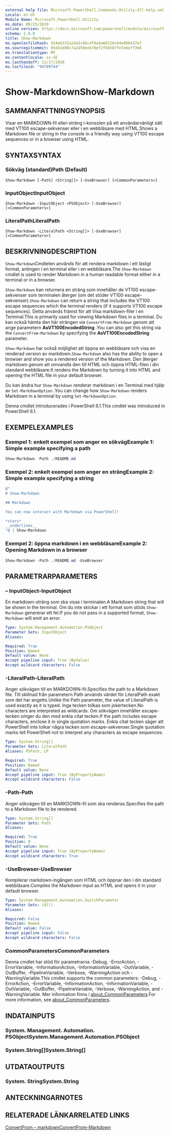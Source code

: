 ```yaml
---
external help file: Microsoft.PowerShell.Commands.Utility.dll-Help.xml
Locale: en-US
Module Name: Microsoft.PowerShell.Utility
ms.date: 08/23/2019
online version: https://docs.microsoft.com/powershell/module/microsoft.powershell.utility/show-markdown?view=powershell-7.2&WT.mc_id=ps-gethelp
schema: 2.0.0
title: Show-Markdown
ms.openlocfilehash: d14e6332a2da5c86c4f8ada0d110c64e080437e7
ms.sourcegitcommit: 95d41698c7a2450eeb70ef2fb6507fe7e6eff3b6
ms.translationtype: MT
ms.contentlocale: sv-SE
ms.lasthandoff: 11/17/2020
ms.locfileid: "94709744"
---
```

# <span data-ttu-id="aca30-102">Show-Markdown</span><span class="sxs-lookup"><span data-stu-id="aca30-102">Show-Markdown</span></span>

## <span data-ttu-id="aca30-103">SAMMANFATTNING</span><span class="sxs-lookup"><span data-stu-id="aca30-103">SYNOPSIS</span></span>
<span data-ttu-id="aca30-104">Visar en MARKDOWN-fil eller-sträng i-konsolen på ett användarvänligt sätt med VT100 escape-sekvenser eller i en webbläsare med HTML.</span><span class="sxs-lookup"><span data-stu-id="aca30-104">Shows a Markdown file or string in the console in a friendly way using VT100 escape sequences or in a browser using HTML.</span></span>

## <span data-ttu-id="aca30-105">SYNTAX</span><span class="sxs-lookup"><span data-stu-id="aca30-105">SYNTAX</span></span>

### <span data-ttu-id="aca30-106">Sökväg (standard)</span><span class="sxs-lookup"><span data-stu-id="aca30-106">Path (Default)</span></span>

```
Show-Markdown [-Path] <String[]> [-UseBrowser] [<CommonParameters>]
```

### <span data-ttu-id="aca30-107">InputObject</span><span class="sxs-lookup"><span data-stu-id="aca30-107">InputObject</span></span>

```
Show-Markdown -InputObject <PSObject> [-UseBrowser] [<CommonParameters>]
```

### <span data-ttu-id="aca30-108">LiteralPath</span><span class="sxs-lookup"><span data-stu-id="aca30-108">LiteralPath</span></span>

```
Show-Markdown -LiteralPath <String[]> [-UseBrowser] [<CommonParameters>]
```

## <span data-ttu-id="aca30-109">BESKRIVNING</span><span class="sxs-lookup"><span data-stu-id="aca30-109">DESCRIPTION</span></span>

<span data-ttu-id="aca30-110">`Show-Markdown`Cmdleten används för att rendera markdown i ett läsligt format, antingen i en terminal eller i en webbläsare.</span><span class="sxs-lookup"><span data-stu-id="aca30-110">The `Show-Markdown` cmdlet is used to render Markdown in a human readable format either in a terminal or in a browser.</span></span>

<span data-ttu-id="aca30-111">`Show-Markdown` kan returnera en sträng som innehåller de VT100 escape-sekvenser som terminalen återger (om det stöder VT100 escape-sekvenser).</span><span class="sxs-lookup"><span data-stu-id="aca30-111">`Show-Markdown` can return a string that includes the VT100 escape sequences which the terminal renders (if it supports VT100 escape sequences).</span></span> <span data-ttu-id="aca30-112">Detta används främst för att Visa markdown-filer i en Terminal.</span><span class="sxs-lookup"><span data-stu-id="aca30-112">This is primarily used for viewing Markdown files in a terminal.</span></span> <span data-ttu-id="aca30-113">Du kan också hämta den här strängen via `ConvertFrom-Markdown` genom att ange parametern **AsVT100EncodedString** .</span><span class="sxs-lookup"><span data-stu-id="aca30-113">You can also get this string via the `ConvertFrom-Markdown` by specifying the **AsVT100EncodedString** parameter.</span></span>

<span data-ttu-id="aca30-114">`Show-Markdown` har också möjlighet att öppna en webbläsare och visa en renderad version av markdown.</span><span class="sxs-lookup"><span data-stu-id="aca30-114">`Show-Markdown` also has the ability to open a browser and show you a rendered version of the Markdown.</span></span> <span data-ttu-id="aca30-115">Den återger markdown genom att omvandla den till HTML och öppna HTML-filen i din standard webbläsare.</span><span class="sxs-lookup"><span data-stu-id="aca30-115">It renders the Markdown by turning it into HTML and opening the HTML file in your default browser.</span></span>

<span data-ttu-id="aca30-116">Du kan ändra hur `Show-Markdown` renderar markdown i en Terminal med hjälp av `Set-MarkdownOption` .</span><span class="sxs-lookup"><span data-stu-id="aca30-116">You can change how `Show-Markdown` renders Markdown in a terminal by using `Set-MarkdownOption`.</span></span>

<span data-ttu-id="aca30-117">Denna cmdlet introducerades i PowerShell 6,1.</span><span class="sxs-lookup"><span data-stu-id="aca30-117">This cmdlet was introduced in PowerShell 6.1.</span></span>

## <span data-ttu-id="aca30-118">EXEMPEL</span><span class="sxs-lookup"><span data-stu-id="aca30-118">EXAMPLES</span></span>

### <span data-ttu-id="aca30-119">Exempel 1: enkelt exempel som anger en sökväg</span><span class="sxs-lookup"><span data-stu-id="aca30-119">Example 1: Simple example specifying a path</span></span>

```powershell
Show-Markdown -Path ./README.md
```

### <span data-ttu-id="aca30-120">Exempel 2: enkelt exempel som anger en sträng</span><span class="sxs-lookup"><span data-stu-id="aca30-120">Example 2: Simple example specifying a string</span></span>

```powershell
@"
# Show-Markdown

## Markdown

You can now interact with Markdown via PowerShell!

*stars*
__underlines__
"@ | Show-Markdown
```

### <span data-ttu-id="aca30-121">Exempel 2: öppna markdown i en webbläsare</span><span class="sxs-lookup"><span data-stu-id="aca30-121">Example 2: Opening Markdown in a browser</span></span>

```powershell
Show-Markdown -Path ./README.md -UseBrowser
```

## <span data-ttu-id="aca30-122">PARAMETRAR</span><span class="sxs-lookup"><span data-stu-id="aca30-122">PARAMETERS</span></span>

### <span data-ttu-id="aca30-123">– InputObject</span><span class="sxs-lookup"><span data-stu-id="aca30-123">-InputObject</span></span>

<span data-ttu-id="aca30-124">En markdown-sträng som ska visas i terminalen.</span><span class="sxs-lookup"><span data-stu-id="aca30-124">A Markdown string that will be shown in the terminal.</span></span> <span data-ttu-id="aca30-125">Om du inte skickar i ett format som stöds `Show-Markdown` genererar ett fel.</span><span class="sxs-lookup"><span data-stu-id="aca30-125">If you do not pass in a supported format, `Show-Markdown` will emit an error.</span></span>

```yaml
Type: System.Management.Automation.PSObject
Parameter Sets: InputObject
Aliases:

Required: True
Position: Named
Default value: None
Accept pipeline input: True (ByValue)
Accept wildcard characters: False
```

### <span data-ttu-id="aca30-126">-LiteralPath</span><span class="sxs-lookup"><span data-stu-id="aca30-126">-LiteralPath</span></span>

<span data-ttu-id="aca30-127">Anger sökvägen till en MARKDOWN-fil.</span><span class="sxs-lookup"><span data-stu-id="aca30-127">Specifies the path to a Markdown file.</span></span> <span data-ttu-id="aca30-128">Till skillnad från parametern Path används värdet för LiteralPath exakt som det har angetts.</span><span class="sxs-lookup"><span data-stu-id="aca30-128">Unlike the Path parameter, the value of LiteralPath is used exactly as it is typed.</span></span> <span data-ttu-id="aca30-129">Inga tecken tolkas som jokertecken.</span><span class="sxs-lookup"><span data-stu-id="aca30-129">No characters are interpreted as wildcards.</span></span> <span data-ttu-id="aca30-130">Om sökvägen innehåller escape-tecken omger du den med enkla citat tecken.</span><span class="sxs-lookup"><span data-stu-id="aca30-130">If the path includes escape characters, enclose it in single quotation marks.</span></span> <span data-ttu-id="aca30-131">Enkla citat tecken säger att PowerShell inte tolkar några tecken som escape-sekvenser.</span><span class="sxs-lookup"><span data-stu-id="aca30-131">Single quotation marks tell PowerShell not to interpret any characters as escape sequences.</span></span>

```yaml
Type: System.String[]
Parameter Sets: LiteralPath
Aliases: PSPath, LP

Required: True
Position: Named
Default value: None
Accept pipeline input: True (ByPropertyName)
Accept wildcard characters: False
```

### <span data-ttu-id="aca30-132">-Path</span><span class="sxs-lookup"><span data-stu-id="aca30-132">-Path</span></span>

<span data-ttu-id="aca30-133">Anger sökvägen till en MARKDOWN-fil som ska renderas.</span><span class="sxs-lookup"><span data-stu-id="aca30-133">Specifies the path to a Markdown file to be rendered.</span></span>

```yaml
Type: System.String[]
Parameter Sets: Path
Aliases:

Required: True
Position: 0
Default value: None
Accept pipeline input: True (ByPropertyName)
Accept wildcard characters: True
```

### <span data-ttu-id="aca30-134">-UseBrowser</span><span class="sxs-lookup"><span data-stu-id="aca30-134">-UseBrowser</span></span>

<span data-ttu-id="aca30-135">Kompilerar markdown-ingången som HTML och öppnar den i din standard webbläsare.</span><span class="sxs-lookup"><span data-stu-id="aca30-135">Compiles the Markdown input as HTML and opens it in your default browser.</span></span>

```yaml
Type: System.Management.Automation.SwitchParameter
Parameter Sets: (All)
Aliases:

Required: False
Position: Named
Default value: False
Accept pipeline input: False
Accept wildcard characters: False
```

### <span data-ttu-id="aca30-136">CommonParameters</span><span class="sxs-lookup"><span data-stu-id="aca30-136">CommonParameters</span></span>

<span data-ttu-id="aca30-137">Denna cmdlet har stöd för parametrarna -Debug, -ErrorAction, -ErrorVariable, -InformationAction, -InformationVariable, -OutVariable, -OutBuffer, -PipelineVariable, -Verbose, -WarningAction och -WarningVariable.</span><span class="sxs-lookup"><span data-stu-id="aca30-137">This cmdlet supports the common parameters: -Debug, -ErrorAction, -ErrorVariable, -InformationAction, -InformationVariable, -OutVariable, -OutBuffer, -PipelineVariable, -Verbose, -WarningAction, and -WarningVariable.</span></span> <span data-ttu-id="aca30-138">Mer information finns i [about_CommonParameters](https://go.microsoft.com/fwlink/?LinkID=113216).</span><span class="sxs-lookup"><span data-stu-id="aca30-138">For more information, see [about_CommonParameters](https://go.microsoft.com/fwlink/?LinkID=113216).</span></span>

## <span data-ttu-id="aca30-139">INDATA</span><span class="sxs-lookup"><span data-stu-id="aca30-139">INPUTS</span></span>

### <span data-ttu-id="aca30-140">System. Management. Automation. PSObject</span><span class="sxs-lookup"><span data-stu-id="aca30-140">System.Management.Automation.PSObject</span></span>

### <span data-ttu-id="aca30-141">System.String[]</span><span class="sxs-lookup"><span data-stu-id="aca30-141">System.String[]</span></span>

## <span data-ttu-id="aca30-142">UTDATA</span><span class="sxs-lookup"><span data-stu-id="aca30-142">OUTPUTS</span></span>

### <span data-ttu-id="aca30-143">System. String</span><span class="sxs-lookup"><span data-stu-id="aca30-143">System.String</span></span>

## <span data-ttu-id="aca30-144">ANTECKNINGAR</span><span class="sxs-lookup"><span data-stu-id="aca30-144">NOTES</span></span>

## <span data-ttu-id="aca30-145">RELATERADE LÄNKAR</span><span class="sxs-lookup"><span data-stu-id="aca30-145">RELATED LINKS</span></span>

[<span data-ttu-id="aca30-146">ConvertFrom – markdown</span><span class="sxs-lookup"><span data-stu-id="aca30-146">ConvertFrom-Markdown</span></span>](ConvertFrom-Markdown.md)

